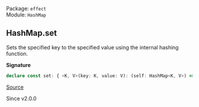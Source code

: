 Package: `effect`<br />
Module: `HashMap`<br />

## HashMap.set

Sets the specified key to the specified value using the internal hashing
function.

**Signature**

```ts
declare const set: { <K, V>(key: K, value: V): (self: HashMap<K, V>) => HashMap<K, V>; <K, V>(self: HashMap<K, V>, key: K, value: V): HashMap<K, V>; }
```

[Source](https://github.com/Effect-TS/effect/tree/main/packages/effect/src/HashMap.ts#L203)

Since v2.0.0